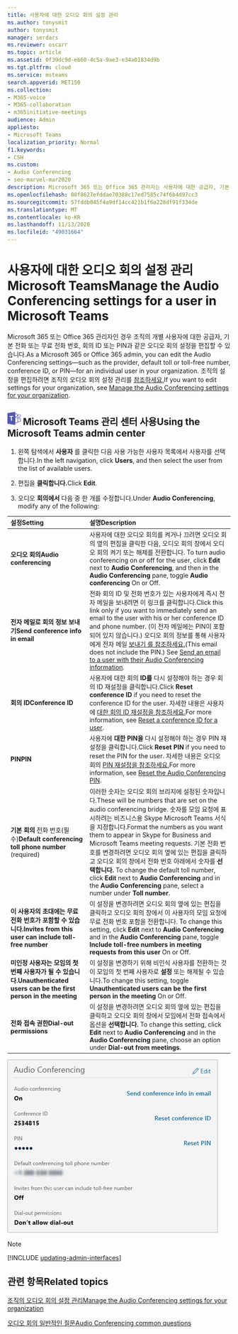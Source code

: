 ```yaml
---
title: 사용자에 대한 오디오 회의 설정 관리
ms.author: tonysmit
author: tonysmit
manager: serdars
ms.reviewer: oscarr
ms.topic: article
ms.assetid: 0f39dc9d-eb60-4c5a-9ae3-e34a01834d9b
ms.tgt.pltfrm: cloud
ms.service: msteams
search.appverid: MET150
ms.collection:
- M365-voice
- M365-collaboration
- m365initiative-meetings
audience: Admin
appliesto:
- Microsoft Teams
localization_priority: Normal
f1.keywords:
- CSH
ms.custom:
- Audio Conferencing
- seo-marvel-mar2020
description: Microsoft 365 또는 Office 365 관리자는 사용자에 대한 공급자, 기본 Teams 무료 전화 번호, 회의 ID 또는 PIN을 포함하여 오디오 회의 설정을 편집할 수 있습니다.
ms.openlocfilehash: 80f8627efddae70388c17ed7585c74f6b4d97cc3
ms.sourcegitcommit: 57fddb045f4a9df14cc421b1f6a228df91f334de
ms.translationtype: MT
ms.contentlocale: ko-KR
ms.lasthandoff: 11/13/2020
ms.locfileid: "49031664"
---
```

# <a name="manage-the-audio-conferencing-settings-for-a-user-in-microsoft-teams"></a><span data-ttu-id="01f09-103">사용자에 대한 오디오 회의 설정 관리 Microsoft Teams</span><span class="sxs-lookup"><span data-stu-id="01f09-103">Manage the Audio Conferencing settings for a user in Microsoft Teams</span></span>

<span data-ttu-id="01f09-104">Microsoft 365 또는 Office 365 관리자인 경우 조직의 개별 사용자에 대한 공급자, 기본 전화 또는 무료 전화 번호, 회의 ID 또는 PIN과 같은 오디오 회의 설정을 편집할 수 있습니다.</span><span class="sxs-lookup"><span data-stu-id="01f09-104">As a Microsoft 365 or Office 365 admin, you can edit the Audio Conferencing settings—such as the provider, default toll or toll-free number, conference ID, or PIN—for an individual user in your organization.</span></span> <span data-ttu-id="01f09-105">조직의 설정을 편집하려면 조직의 오디오 회의 설정 관리를 [참조하세요.](manage-the-audio-conferencing-settings-for-my-organization-in-teams.md)</span><span class="sxs-lookup"><span data-stu-id="01f09-105">If you want to edit settings for your organization, see [Manage the Audio Conferencing settings for your organization](manage-the-audio-conferencing-settings-for-my-organization-in-teams.md).</span></span>

## <a name="an-icon-showing-the-microsoft-teams-logo-using-the-microsoft-teams-admin-center"></a>![Microsoft Teams 로고를 보여주는 아이콘](media/teams-logo-30x30.png) <span data-ttu-id="01f09-107">Microsoft Teams 관리 센터 사용</span><span class="sxs-lookup"><span data-stu-id="01f09-107">Using the Microsoft Teams admin center</span></span>

1. <span data-ttu-id="01f09-108">왼쪽 탐색에서 **사용자** 를 클릭한 다음 사용 가능한 사용자 목록에서 사용자를 선택합니다.</span><span class="sxs-lookup"><span data-stu-id="01f09-108">In the left navigation, click **Users**, and then select the user from the list of available users.</span></span>

2. <span data-ttu-id="01f09-109">편집을 **클릭합니다.**</span><span class="sxs-lookup"><span data-stu-id="01f09-109">Click **Edit**.</span></span>

3. <span data-ttu-id="01f09-110">오디오 **회의에서** 다음 중 한 개를 수정합니다.</span><span class="sxs-lookup"><span data-stu-id="01f09-110">Under **Audio Conferencing**, modify any of the following:</span></span>

|<span data-ttu-id="01f09-111">**설정**</span><span class="sxs-lookup"><span data-stu-id="01f09-111">**Setting**</span></span>|<span data-ttu-id="01f09-112">**설명**</span><span class="sxs-lookup"><span data-stu-id="01f09-112">**Description**</span></span>|
|:-----|:-----|
|<span data-ttu-id="01f09-113">**오디오 회의**</span><span class="sxs-lookup"><span data-stu-id="01f09-113">**Audio conferencing**</span></span>|<span data-ttu-id="01f09-114">사용자에 대한 오디오 회의를 켜거나 끄려면  오디오 회의 옆의 편집을 클릭한  다음, 오디오 회의 창에서 오디오  회의 켜기 또는 해제를 전환합니다. </span><span class="sxs-lookup"><span data-stu-id="01f09-114">To turn audio conferencing on or off for the user, click **Edit** next to **Audio Conferencing**, and then in the **Audio Conferencing** pane, toggle **Audio conferencing** On or Off.</span></span>|
|<span data-ttu-id="01f09-115">**전자 메일로 회의 정보 보내기**</span><span class="sxs-lookup"><span data-stu-id="01f09-115">**Send conference info in email**</span></span>  |<span data-ttu-id="01f09-116">전화 회의 ID 및 전화 번호가 있는 사용자에게 즉시 전자 메일을 보내려면 이 링크를 클릭합니다.</span><span class="sxs-lookup"><span data-stu-id="01f09-116">Click this link only if you want to immediately send an email to the user with his or her conference ID and phone number.</span></span> <span data-ttu-id="01f09-117">(이 전자 메일에는 PIN이 포함되어 있지 않습니다.) 오디오 회의 정보를 통해 사용자에게 전자 메일 [보내기 를 참조하세요.](send-an-email-to-a-user-with-their-dial-in-information-in-teams.md)</span><span class="sxs-lookup"><span data-stu-id="01f09-117">(This email does not include the PIN.) See [Send an email to a user with their Audio Conferencing information](send-an-email-to-a-user-with-their-dial-in-information-in-teams.md).</span></span>  |
|<span data-ttu-id="01f09-118">**회의 ID**</span><span class="sxs-lookup"><span data-stu-id="01f09-118">**Conference ID**</span></span>  |<span data-ttu-id="01f09-119">사용자에 대한 회의 **ID를** 다시 설정해야 하는 경우 회의 ID 재설정을 클릭합니다.</span><span class="sxs-lookup"><span data-stu-id="01f09-119">Click **Reset conference ID** if you need to reset the conference ID for the user.</span></span> <span data-ttu-id="01f09-120">자세한 내용은 사용자에 [대한 회의 ID 재설정을 참조하세요.](reset-a-conference-id-for-a-user-in-teams.md)</span><span class="sxs-lookup"><span data-stu-id="01f09-120">For more information, see [Reset a conference ID for a user](reset-a-conference-id-for-a-user-in-teams.md).</span></span>  |
|<span data-ttu-id="01f09-121">**PIN**</span><span class="sxs-lookup"><span data-stu-id="01f09-121">**PIN**</span></span> |<span data-ttu-id="01f09-122">사용자에 **대한 PIN을** 다시 설정해야 하는 경우 PIN 재설정을 클릭합니다.</span><span class="sxs-lookup"><span data-stu-id="01f09-122">Click **Reset PIN** if you need to reset the PIN for the user.</span></span> <span data-ttu-id="01f09-123">자세한 내용은 오디오 회의 [PIN 재설정을 참조하세요.](reset-the-audio-conferencing-pin-in-teams.md)</span><span class="sxs-lookup"><span data-stu-id="01f09-123">For more information, see [Reset the Audio Conferencing PIN](reset-the-audio-conferencing-pin-in-teams.md).</span></span> |
|<span data-ttu-id="01f09-124">**기본 회의** 전화 번호(필수)</span><span class="sxs-lookup"><span data-stu-id="01f09-124">**Default conferencing toll phone number** (required)</span></span> |<span data-ttu-id="01f09-125">이러한 숫자는 오디오 회의 브리지에 설정된 숫자입니다.</span><span class="sxs-lookup"><span data-stu-id="01f09-125">These will be numbers that are set on the audio conferencing bridge.</span></span> <span data-ttu-id="01f09-126">숫자를 모임 요청에 표시하려는 비즈니스용 Skype Microsoft Teams 서식을 지정합니다.</span><span class="sxs-lookup"><span data-stu-id="01f09-126">Format the numbers as you want them to appear in Skype for Business and Microsoft Teams meeting requests.</span></span> <span data-ttu-id="01f09-127">기본 전화 번호를 변경하려면  오디오 회의  옆에 있는 편집을 클릭하고 오디오 회의 창에서 전화 번호 아래에서 숫자를 **선택합니다.** </span><span class="sxs-lookup"><span data-stu-id="01f09-127">To change the default toll number, click **Edit** next to **Audio Conferencing** and in the **Audio Conferencing** pane, select a number under **Toll number**.</span></span> |
|<span data-ttu-id="01f09-128">**이 사용자의 초대에는 무료 전화 번호가 포함할 수 있습니다.**</span><span class="sxs-lookup"><span data-stu-id="01f09-128">**Invites from this user can include toll-free number**</span></span>|<span data-ttu-id="01f09-129">이 설정을 변경하려면  오디오 회의 옆에 있는 편집을 클릭하고 오디오 회의 창에서 이  사용자의 모임 요청에 무료 전화 번호 포함을 전환합니다.  </span><span class="sxs-lookup"><span data-stu-id="01f09-129">To change this setting, click **Edit** next to **Audio Conferencing** and in the **Audio Conferencing** pane, toggle **Include toll-free numbers in meeting requests from this user** On or Off.</span></span> |
|<span data-ttu-id="01f09-130">**미인정 사용자는 모임의 첫 번째 사용자가 될 수 있습니다.**</span><span class="sxs-lookup"><span data-stu-id="01f09-130">**Unauthenticated users can be the first person in the meeting**</span></span>|<span data-ttu-id="01f09-131">이 설정을 변경하기 위해 비인식 사용자를 전환하는 것이 모임의 첫 번째 사용자로 **설정** 또는 해제될 수 있습니다.</span><span class="sxs-lookup"><span data-stu-id="01f09-131">To change this setting, toggle **Unauthenticated users can be the first person in the meeting** On or Off.</span></span>
|<span data-ttu-id="01f09-132">**전화 접속 권한**</span><span class="sxs-lookup"><span data-stu-id="01f09-132">**Dial-out permissions**</span></span>|<span data-ttu-id="01f09-133">이 설정을 변경하려면  오디오 회의 옆에 있는 편집을  클릭하고 오디오 회의 창에서 모임에서 전화 접속에서 옵션을 **선택합니다.** </span><span class="sxs-lookup"><span data-stu-id="01f09-133">To change this setting, click **Edit** next to **Audio Conferencing** and in the **Audio Conferencing** pane, choose an option under **Dial-out from meetings**.</span></span>|

![사용자에 대한 오디오 회의 설정 표시](media/teams-manage-audio-conferencing-settings-for-a-user-image1.png)
 

> [!Note]
> [!INCLUDE [updating-admin-interfaces](includes/updating-admin-interfaces.md)]

## <a name="related-topics"></a><span data-ttu-id="01f09-135">관련 항목</span><span class="sxs-lookup"><span data-stu-id="01f09-135">Related topics</span></span>

[<span data-ttu-id="01f09-136">조직의 오디오 회의 설정 관리</span><span class="sxs-lookup"><span data-stu-id="01f09-136">Manage the Audio Conferencing settings for your organization</span></span>](manage-the-audio-conferencing-settings-for-my-organization-in-teams.md)

[<span data-ttu-id="01f09-137">오디오 회의 일반적인 질문</span><span class="sxs-lookup"><span data-stu-id="01f09-137">Audio Conferencing common questions</span></span>](audio-conferencing-common-questions.md)
